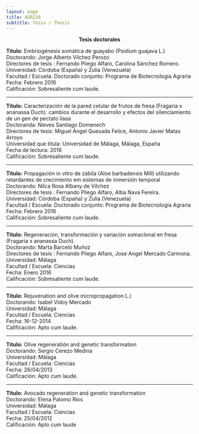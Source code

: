 ```yaml
---
layout: page
title: AGR226
subtitle: Tesis / Thesis
---
```


<center><b>Tesis doctorales</b></center>

<b>Título:</b> Embriogénesis somática de guayabo (Psidium guajava L.)<br>
Doctorando: Jorge Alberto Vilchez Perozo<br>
Directores de tesis :  Fernando Pliego Alfaro, Carolina Sánchez Romero.<br>
Universidad: Córdoba (España) y Zulia (Venezuela)<br>
Facultad / Escuela: Doctorado conjunto: Programa de Biotecnología Agraria<br>
Fecha: Febrero 2016<br>
Calificación:  Sobresaliente cum laude.<br>

---

<b>Título:</b> Caracterización de la pared celular de frutos de fresa (Fragaria x ananassa Duch): cambios
durante el desarrollo y efectos del silenciamiento de un gen de pectato liasa<br>
Doctoranda: Nieves Santiago Domenech<br>
Directores de tesis: Miguel Ángel Quesada Felice, Antonio Javier Matas Arroyo<br>
Universidad que titula: Universidad de Málaga, Málaga, España<br>
Fecha de lectura: 2016<br>
Calificación:  Sobresaliente cum laude.<br>

---

<b>Título:</b> Propagación in vitro de zábila (Aloe barbadensis Mill) utilizando retardantes de crecimiento em sistemas de inmersión temporal <br>
Doctorando: Nilca Rosa Albany de Vilchez<br>
Directores de tesis :  Fernando Pliego Alfaro, Alba Nava Fereira.<br>
Universidad: Córdoba (España) y Zulia (Venezuela)<br>
Facultad / Escuela: Doctorado conjunto: Programa de Biotecnología Agraria<br>
Fecha: Febrero 2016<br>
Calificación:  Sobresaliente cum laude.<br>

---

<b>Título:</b> Regeneración, transformación y variación somaclonal en fresa (Fragaria x ananassa Duch).<br> 
Doctorando: Marta Barceló Muñoz<br> 
Directores de tesis :  Fernando Pliego Alfaro, Jose Angel Mercado Carmona.<br>
Universidad: Málaga<br>
Facultad / Escuela: Ciencias<br> 
Fecha: Enero 2016<br>
Calificación:  Sobresaliente cum laude.<br>

---

<b>Título:</b> Rejuvenation and olive micropropagation L.)<br>
Doctorando:  Isabel Vidoy Mercado<br> 
Universidad: Málaga<br>
Facultad / Escuela: Ciencias<br>
Fecha: 16-12-2014<br>
Calificación: Apto cum laude.<br> 

---

<b>Título:</b> Olive regeneratión and genetic transformation<br> 
Doctorando: Sergio Cerezo Medina<br>
Universidad: Málaga<br>
Facultad / Escuela: Ciencias<br>
Fecha: 26/04/2013<br>
Calificación: Apto cum laude.<br> 

---

<b>Título:</b> Avocado regeneration and genetic transformation<br> 
Doctorando: Elena Palomo Ríos<br>
Universidad: Málaga<br>
Facultad / Escuela: Ciencias<br>
Fecha: 25/04/2012<br>
Calificación: Apto cum laude <br>
